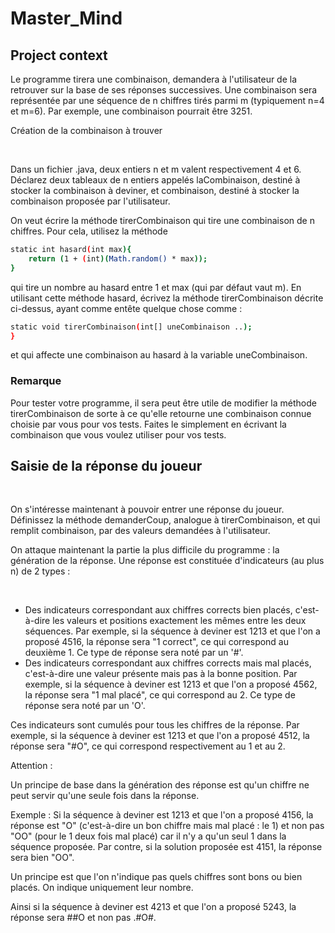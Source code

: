 # Master_Mind
## Project context
Le programme tirera une combinaison, demandera à l'utilisateur de la retrouver sur la base de ses réponses successives. Une combinaison sera représentée par une séquence de n chiffres tirés parmi m (typiquement n=4 et m=6). Par exemple, une combinaison pourrait être 3251.

Création de la combinaison à trouver

​

Dans un fichier .java, deux entiers n et m valent respectivement 4 et 6. Déclarez deux tableaux de n entiers appelés laCombinaison, destiné à stocker la combinaison à deviner, et combinaison, destiné à stocker la combinaison proposée par l'utilisateur.

On veut écrire la méthode tirerCombinaison qui tire une combinaison de n chiffres. Pour cela, utilisez la méthode
```sh
static int hasard(int max){
    return (1 + (int)(Math.random() * max));
}
```
qui tire un nombre au hasard entre 1 et max (qui par défaut vaut m). En utilisant cette méthode hasard, écrivez la méthode tirerCombinaison décrite ci-dessus, ayant comme entête quelque chose comme :

```sh
static void tirerCombinaison(int[] uneCombinaison ..);
}
```
et qui affecte une combinaison au hasard à la variable uneCombinaison.

### Remarque

Pour tester votre programme, il sera peut être utile de modifier la méthode tirerCombinaison de sorte à ce qu'elle retourne une combinaison connue choisie par vous pour vos tests. Faites le simplement en écrivant la combinaison que vous voulez utiliser pour vos tests.

## Saisie de la réponse du joueur

​

On s'intéresse maintenant à pouvoir entrer une réponse du joueur. Définissez la méthode demanderCoup, analogue à tirerCombinaison, et qui remplit combinaison, par des valeurs demandées à l'utilisateur.

On attaque maintenant la partie la plus difficile du programme : la génération de la réponse. Une réponse est constituée d'indicateurs (au plus n) de 2 types :

​

- Des indicateurs correspondant aux chiffres corrects bien placés, c'est-à-dire les valeurs et positions exactement les mêmes entre les deux séquences. Par exemple, si la séquence à deviner est 1213 et que l'on a proposé 4516, la réponse sera "1 correct", ce qui correspond au deuxième 1. Ce type de réponse sera noté par un '#'.
- Des indicateurs correspondant aux chiffres corrects mais mal placés, c'est-à-dire une valeur présente mais pas à la bonne position. Par exemple, si la séquence à deviner est 1213 et que l'on a proposé 4562, la réponse sera "1 mal placé", ce qui correspond au 2. Ce type de réponse sera noté par un 'O'.
​

Ces indicateurs sont cumulés pour tous les chiffres de la réponse. Par exemple, si la séquence à deviner est 1213 et que l'on a proposé 4512, la réponse sera "#O", ce qui correspond respectivement au 1 et au 2.

Attention :

Un principe de base dans la génération des réponse est qu'un chiffre ne peut servir qu'une seule fois dans la réponse.

Exemple : Si la séquence à deviner est 1213 et que l'on a proposé 4156, la réponse est "O" (c'est-à-dire un bon chiffre mais mal placé : le 1) et non pas "OO" (pour le 1 deux fois mal placé) car il n'y a qu'un seul 1 dans la séquence proposée. Par contre, si la solution proposée est 4151, la réponse sera bien "OO".

Un principe est que l'on n'indique pas quels chiffres sont bons ou bien placés. On indique uniquement leur nombre.

Ainsi si la séquence à deviner est 4213 et que l'on a proposé 5243, la réponse sera ##O et non pas .#O#.